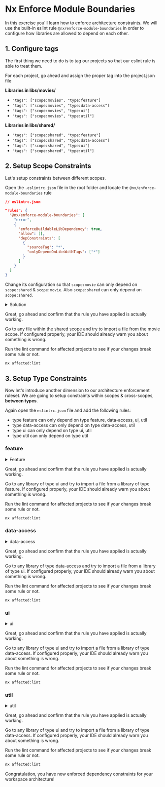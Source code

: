 # Nx Enforce Module Boundaries

In this exercise you'll learn how to enforce architecture constraints. We will use the built-in eslint rule `@nx/enforce-module-boundaries`
in order to configure how libraries are allowed to depend on each other.

## 1. Configure tags

The first thing we need to do is to tag our projects so that our eslint rule is able to treat them.

For each project, go ahead and assign the proper tag into the project.json file

**Libraries in libs/movies/**

* `"tags": ["scope:movies", "type:feature"]`
* `"tags": ["scope:movies", "type:data-access"]`
* `"tags": ["scope:movies", "type:ui"]`
* `"tags": ["scope:movies", "type:util"]`

**Libraries in libs/shared/**

* `"tags": ["scope:shared", "type:feature"]`
* `"tags": ["scope:shared", "type:data-access"]`
* `"tags": ["scope:shared", "type:ui"]`
* `"tags": ["scope:shared", "type:util"]`

## 2. Setup Scope Constraints

Let's setup constraints between different scopes.

Open the `.eslintrc.json` file in the root folder and locate the `@nx/enforce-module-boundaries` rule


```json
// eslintrc.json

"rules": {
  "@nx/enforce-module-boundaries": [
    "error",
    {
      "enforceBuildableLibDependency": true,
      "allow": [],
      "depConstraints": [
        {
          "sourceTag": "*",
          "onlyDependOnLibsWithTags": ["*"]
        }
      ]
    }
  ]
}
```

Change its configuration so that `scope:movie` can only depend on `scope:shared` & `scope:movie`.
Also `scope:shared` can only depend on `scope:shared`.

<details>
  <summary>Solution</summary>

```json
// eslintrc.json

[
  {
    "sourceTag": "scope:movies",
    "onlyDependOnLibsWithTags": ["scope:movies", "scope:shared"]
  },
  {
    "sourceTag": "scope:shared",
    "onlyDependOnLibsWithTags": ["scope:shared"]
  }
]
```

</details>

Great, go ahead and confirm that the rule you have applied is actually working.

Go to any file within the shared scope and try to import a file from the movie scope.
If configured properly, your IDE should already warn you about something is wrong.

Run the lint command for affected projects to see if your changes break some rule or not.

```bash
nx affected:lint
```

## 3. Setup Type Constraints

Now let's introduce another dimension to our architecture enforcement ruleset. 
We are going to setup constraints within scopes & cross-scopes, **between types**.

Again open the `eslintrc.json` file and add the following rules:

* type feature can only depend on type feature, data-access, ui, util
* type data-access can only depend on type data-access, util
* type ui can only depend on type ui, util
* type util can only depend on type util

### feature 

<details>
  <summary>Feature</summary>

```json
// eslintrc.json

[
  {
    "sourceTag": "type:feature",
    "onlyDependOnLibsWithTags": ["type:feature", "type:data-access", "type:ui", "type:util"]
  },
]
```

</details>

Great, go ahead and confirm that the rule you have applied is actually working.

Go to any library of type ui and try to import a file from a library of type feature.
If configured properly, your IDE should already warn you about something is wrong.

Run the lint command for affected projects to see if your changes break some rule or not.

```bash
nx affected:lint
```

### data-access

<details>
  <summary>data-access</summary>

```json
// eslintrc.json

[
  {
    "sourceTag": "type:data-access",
    "onlyDependOnLibsWithTags": ["type:data-access", "type:util"]
  },
]
```

</details>

Great, go ahead and confirm that the rule you have applied is actually working.

Go to any library of type data-access and try to import a file from a library of type ui.
If configured properly, your IDE should already warn you about something is wrong.

Run the lint command for affected projects to see if your changes break some rule or not.

```bash
nx affected:lint
```

### ui

<details>
  <summary>ui</summary>

```json
// eslintrc.json

[
  {
    "sourceTag": "type:ui",
    "onlyDependOnLibsWithTags": ["type:ui", "type:util"]
  },
]
```

</details>

Great, go ahead and confirm that the rule you have applied is actually working.

Go to any library of type ui and try to import a file from a library of type data-access.
If configured properly, your IDE should already warn you about something is wrong.

Run the lint command for affected projects to see if your changes break some rule or not.

```bash
nx affected:lint
```

### util

<details>
  <summary>util</summary>

```json
// eslintrc.json

[
  {
    "sourceTag": "type:util",
    "onlyDependOnLibsWithTags": ["type:util"]
  }
]
```

</details>

Great, go ahead and confirm that the rule you have applied is actually working.

Go to any library of type ui and try to import a file from a library of type data-access.
If configured properly, your IDE should already warn you about something is wrong.

Run the lint command for affected projects to see if your changes break some rule or not.

```bash
nx affected:lint
```

Congratulation, you have now enforced dependency constraints for your workspace architecture!
